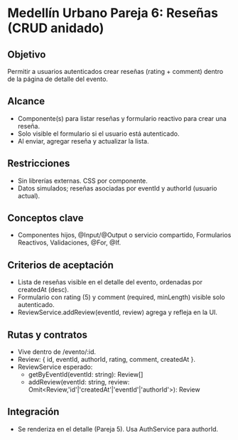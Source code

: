 ﻿# Medellín Urbano  Pareja 6: Reseñas (CRUD anidado)

## Objetivo
Permitir a usuarios autenticados crear reseñas (rating + comment) dentro de la página de detalle del evento.

## Alcance
- Componente(s) para listar reseñas y formulario reactivo para crear una reseña.
- Solo visible el formulario si el usuario está autenticado.
- Al enviar, agregar reseña y actualizar la lista.

## Restricciones
- Sin librerías externas. CSS por componente.
- Datos simulados; reseñas asociadas por eventId y authorId (usuario actual).

## Conceptos clave
- Componentes hijos, @Input/@Output o servicio compartido, Formularios Reactivos, Validaciones, @For, @If.

## Criterios de aceptación
- Lista de reseñas visible en el detalle del evento, ordenadas por createdAt (desc).
- Formulario con rating (5) y comment (required, minLength) visible solo autenticado.
- ReviewService.addReview(eventId, review) agrega y refleja en la UI.

## Rutas y contratos
- Vive dentro de /evento/:id.
- Review: { id, eventId, authorId, rating, comment, createdAt }.
- ReviewService esperado:
  - getByEventId(eventId: string): Review[]
  - addReview(eventId: string, review: Omit<Review,'id'|'createdAt'|'eventId'|'authorId'>): Review

## Integración
- Se renderiza en el detalle (Pareja 5). Usa AuthService para authorId.
